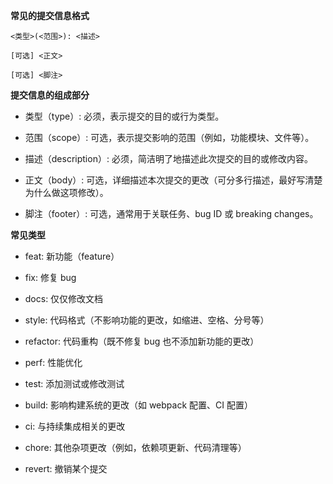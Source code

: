 **常见的提交信息格式**

    <类型>(<范围>): <描述>

    [可选] <正文>

    [可选] <脚注>

**提交信息的组成部分**

- 类型（type）: 必须，表示提交的目的或行为类型。

- 范围（scope）: 可选，表示提交影响的范围（例如，功能模块、文件等）。

- 描述（description）: 必须，简洁明了地描述此次提交的目的或修改内容。
- 正文（body）: 可选，详细描述本次提交的更改（可分多行描述，最好写清楚为什么做这项修改）。
- 脚注（footer）: 可选，通常用于关联任务、bug ID 或 breaking changes。

**常见类型**

- feat: 新功能（feature）

- fix: 修复 bug

- docs: 仅仅修改文档
- style: 代码格式（不影响功能的更改，如缩进、空格、分号等）
- refactor: 代码重构（既不修复 bug 也不添加新功能的更改）
- perf: 性能优化
- test: 添加测试或修改测试
- build: 影响构建系统的更改（如 webpack 配置、CI 配置）
- ci: 与持续集成相关的更改
- chore: 其他杂项更改（例如，依赖项更新、代码清理等）
- revert: 撤销某个提交
